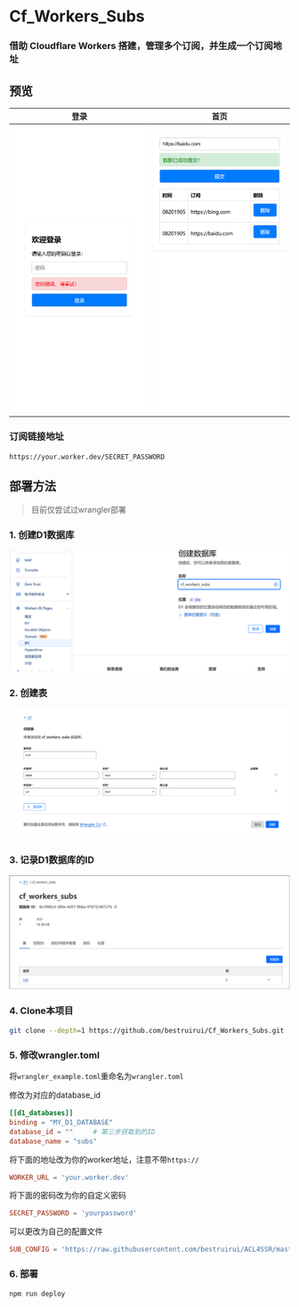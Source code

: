 # Cf_Workers_Subs

### 借助 Cloudflare Workers 搭建，管理多个订阅，并生成一个订阅地址

## 预览
| 登录 | 首页 |
|------|------|
| ![登录](Pictures/login.png) | ![首页](Pictures/home.png) |

### 订阅链接地址
```
https://your.worker.dev/SECRET_PASSWORD
```
## 部署方法
> 目前仅尝试过wrangler部署

### 1. 创建D1数据库
![](Pictures/createD1.png)

### 2. 创建表
![alt text](Pictures/table.png)

### 3. 记录D1数据库的ID
![alt text](Pictures/d1id.png)

### 4. Clone本项目

```bash
git clone --depth=1 https://github.com/bestruirui/Cf_Workers_Subs.git
```
### 5. 修改wrangler.toml

将`wrangler_example.toml`重命名为`wrangler.toml`

修改为对应的database_id
```toml
[[d1_databases]]
binding = "MY_D1_DATABASE"
database_id = ""     # 第三步获取到的ID
database_name = "subs"
```

将下面的地址改为你的worker地址，注意不带`https://`

```toml
WORKER_URL = 'your.worker.dev'
```
将下面的密码改为你的自定义密码
```toml
SECRET_PASSWORD = 'yourpassword'
```
可以更改为自己的配置文件
```toml
SUB_CONFIG = 'https://raw.githubusercontent.com/bestruirui/ACL4SSR/master/Clash/config/ACL4SSR_Online_Full.ini'

```
### 6. 部署
```bash
npm run deploy
```

